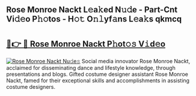 ## Rose Monroe Nackt L𝚎a𝚔ed N𝚞𝚍e - Part-Cnt Vi𝚍𝚎o P𝚑𝚘tos - H𝚘𝚝 O𝚗𝚕yf𝚊ns L𝚎a𝚔s qkmcq

# <h2><a href="http://kf0g5m.oniu.top/?m=Rose+Monroe+Nackt">🔗👉 🔴 Rose Monroe Nackt P𝚑ot𝚘𝚜 V𝚒d𝚎o</a></h2>

[![Rose Monroe Nackt Nu𝚍e𝚜](https://i.imgur.com/0qMVB7G.gif)](http://kf0g5m.oniu.top/?m=Rose+Monroe+Nackt)
Social media innovator Rose Monroe Nackt, acclaimed for disseminating dance and lifestyle knowledge, through presentations and blogs. Gifted costume designer assistant Rose Monroe Nackt, famed for their exceptional skills and accomplishments in assisting costume designers.  
